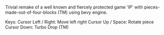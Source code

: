 Trivial remake of a well known and fiercely protected game 'IP' with pieces-made-out-of-four-blocks (TM) using bevy engine.

Keys:
Cursor Left / Right: Move left right
Cursor Up / Space:   Rotate piece
Cursor Down:         Turbo Drop (TM)
